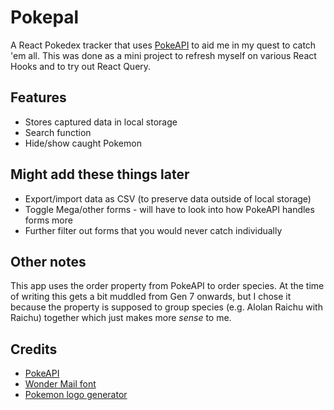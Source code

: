 # Pokepal

A React Pokedex tracker that uses [PokeAPI](https://pokeapi.co/) to aid me in my quest to catch 'em all. This was done as a mini project to refresh myself on various React Hooks and to try out React Query.

## Features

- Stores captured data in local storage
- Search function
- Hide/show caught Pokemon

## Might add these things later

- Export/import data as CSV (to preserve data outside of local storage)
- Toggle Mega/other forms - will have to look into how PokeAPI handles forms more
- Further filter out forms that you would never catch individually

## Other notes

This app uses the order property from PokeAPI to order species. At the time of writing this gets a bit muddled from Gen 7 onwards, but I chose it because the property is supposed to group species (e.g. Alolan Raichu with Raichu) together which just makes more _sense_ to me.

## Credits

- [PokeAPI](https://pokeapi.co/)
- [Wonder Mail font](https://www.dafont.com/wonder-mail.font)
- [Pokemon logo generator](https://www.fontbolt.com/font/pokemon-font/)

